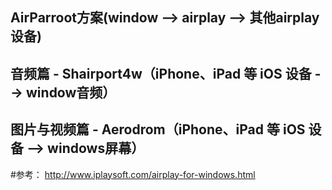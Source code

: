 ## AirParroot方案(window --> airplay --> 其他airplay设备)


## 音频篇 - Shairport4w（iPhone、iPad 等 iOS 设备 --> window音频）


## 图片与视频篇 - Aerodrom（iPhone、iPad 等 iOS 设备 --> windows屏幕）



#参考：
    http://www.iplaysoft.com/airplay-for-windows.html
